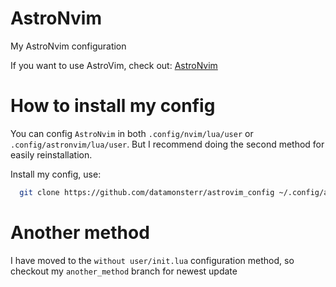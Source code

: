 # AstroNvim

My AstroNvim configuration

If you want to use AstroVim, check out: [AstroNvim](https://github.com/kabinspace/AstroVim)

# How to install my config

You can config `AstroNvim` in both `.config/nvim/lua/user` or `.config/astronvim/lua/user`.
But I recommend doing the second method for easily reinstallation.

Install my config, use:

```bash
  git clone https://github.com/datamonsterr/astrovim_config ~/.config/astronvim/lua/user
```

# Another method

I have moved to the `without user/init.lua` configuration method, so checkout my `another_method` branch for newest update
